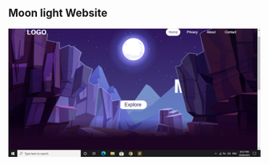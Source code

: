 ## Moon light Website

![alt text](https://github.com/bhataasim1/Bhat-Designs/blob/main/Moon%20Light%20Website/images/Demo.PNG?raw=true)
